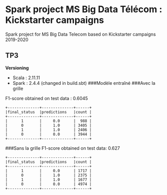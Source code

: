 # Spark project MS Big Data Télécom : Kickstarter campaigns

Spark project for MS Big Data Telecom based on Kickstarter campaigns 2019-2020


## TP3

**Versioning**
* Scala : 2.11.11
* Spark : 2.4.4 (changed in build.sbt)
###Modèle entraîné 
###Avec la grille

F1-score obtained on test data : 0.6045  

    +--------------+--------------+------+  
    |final_status  |predictions   |count |  
    +--------------+--------------+------+  
    |      1       |     0.0      |  988 |  
    |      0       |     1.0      | 3405 |  
    |      1       |     1.0      | 2406 |  
    |      0       |     0.0      | 3944 |  
    +--------------+--------------+------+  

###Sans la grille
F1-score obtained on test data: 0.627

    +--------------+--------------+------+  
    |final_status  |predictions   |count |  
    +--------------+--------------+------+  
    |      1       |     0.0      | 1717 |  
    |      0       |     1.0      | 2375 |  
    |      1       |     1.0      | 1677 |  
    |      0       |     0.0      | 4974 |  
    +--------------+--------------+------+  



